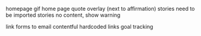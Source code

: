 
homepage gif
home page quote overlay (next to affirmation)
stories need to be imported
stories no content, show warning

link forms to email
contentful hardcoded links
goal tracking
